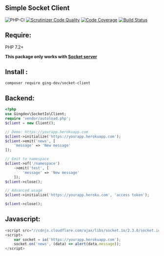 ## Simple Socket Client
![PHP-CI](https://github.com/ging-dev/socket-client/workflows/PHP-CI/badge.svg)
[![Scrutinizer Code Quality](https://scrutinizer-ci.com/g/ging-dev/socket-client/badges/quality-score.png?b=master)](https://scrutinizer-ci.com/g/ging-dev/socket-client/?branch=master)
[![Code Coverage](https://scrutinizer-ci.com/g/ging-dev/socket-client/badges/coverage.png?b=master)](https://scrutinizer-ci.com/g/ging-dev/socket-client/?branch=master)
[![Build Status](https://scrutinizer-ci.com/g/ging-dev/socket-client/badges/build.png?b=master)](https://scrutinizer-ci.com/g/ging-dev/socket-client/build-status/master)
## Require:
PHP 7.2+

**This package only works with [Socket server](https://github.com/ging-dev/socket-server)**

## Install : 
    composer require ging-dev/socket-client
## Backend:
```php
<?php
use Gingdev\SocketIo\Client;
require 'vendor/autoload.php';
$client = new Client();

// Demo: https://yourapp.herokuapp.com
$client->initialize('https://yourapp.herokuapp.com');
$client->emit('news', [
    'message' => 'New message'
]);

// Emit to namespace
$client->of('/namespace')
    ->emit('test', [
        'message' => 'New message'
    ]);
$client->close();

// Advanced usage
$client->initialize('https://yourapp.heroku.com', 'access token');

$client->close();
```
## Javascript:
```js
<script src="//cdnjs.cloudflare.com/ajax/libs/socket.io/2.3.0/socket.io.js"></script>
<script>
    var socket = io('https://yourapp.herokuapp.com');
    socket.on('news', (data) => alert(data.message));
</script>
```

